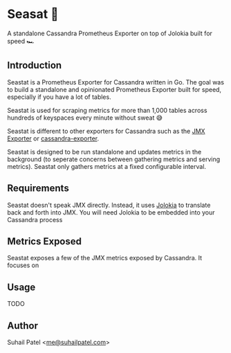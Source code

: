 # Seasat 🌊

A standalone Cassandra Prometheus Exporter on top of Jolokia built for speed 🏎️

## Introduction

Seastat is a Prometheus Exporter for Cassandra written in Go. The goal was to build a standalone and opinionated Prometheus Exporter built for speed, especially if you have a lot of tables. 

Seastat is used for scraping metrics for more than 1,000 tables across hundreds of keyspaces every minute without sweat 😅

Seastat is different to other exporters for Cassandra such as the [JMX Exporter](https://github.com/prometheus/jmx_exporter) or [cassandra-exporter](https://github.com/instaclustr/cassandra-exporter). 

Seastat is designed to be run standalone and updates metrics in the background (to seperate concerns between gathering metrics and serving metrics). Seastat only gathers metrics at a fixed configurable interval.

## Requirements

Seastat doesn't speak JMX directly. Instead, it uses [Jolokia](https://jolokia.org/) to translate back and forth into JMX. You will need Jolokia to be embedded into your Cassandra process

## Metrics Exposed

Seastat exposes a few of the JMX metrics exposed by Cassandra. It focuses on 

## Usage

TODO

## Author

Suhail Patel <<me@suhailpatel.com>>
